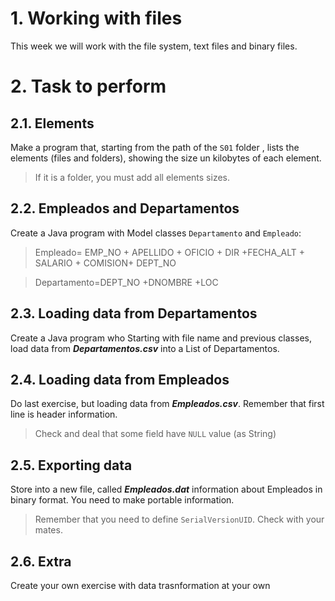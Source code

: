 # 1. Working with files

This week we will work with the file system, text files and binary files.

# 2. Task to perform

## 2.1. Elements

Make a program that, starting from the path of the `S01` folder , lists the elements (files and folders), showing the size un kilobytes of each element.

> If it is a folder, you must add all elements sizes.

## 2.2. Empleados and Departamentos

Create a Java program with Model classes `Departamento` and `Empleado`:

> Empleado= EMP_NO + APELLIDO + OFICIO + DIR +FECHA_ALT + SALARIO + COMISION+ DEPT_NO

> Departamento=DEPT_NO +DNOMBRE +LOC

## 2.3. Loading data from Departamentos

Create a Java program who Starting with file name and previous classes, load data from ___Departamentos.csv___  into a List of Departamentos.

##  2.4. Loading data from Empleados 

Do last exercise, but loading data from ___Empleados.csv___. Remember that first line is header information.

> Check and deal that some field have `NULL` value (as String)

## 2.5. Exporting data

Store into a new file, called ___Empleados.dat___ information about Empleados in binary format. You need to make portable information.

> Remember that you need to define `SerialVersionUID`. Check with your mates.



## 2.6. Extra

Create your own exercise with data trasnformation at your own
